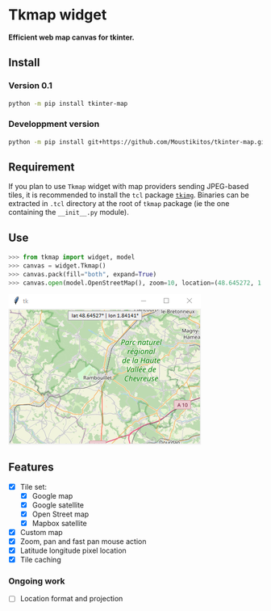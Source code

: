 # Tkmap widget

**Efficient web map canvas for tkinter.**

## Install

### Version 0.1

```bash
python -m pip install tkinter-map
```

### Developpment version

```bash
python -m pip install git+https://github.com/Moustikitos/tkinter-map.git@master
```

## Requirement

If you plan to use `Tkmap` widget with map providers sending JPEG-based tiles,
it is recommended to install the `tcl` package
[`tkimg`](https://sourceforge.net/projects/tkimg/). Binaries can be extracted
in `.tcl` directory at the root of `tkmap` package (ie the one containing the
`__init__.py` module).

## Use

```python
>>> from tkmap import widget, model
>>> canvas = widget.Tkmap()
>>> canvas.pack(fill="both", expand=True)
>>> canvas.open(model.OpenStreetMap(), zoom=10, location=(48.645272, 1.841411))
```

![Tkmap widget](./docs/img/widget.png)

## Features

- [x] Tile set:
  - [x] Google map
  - [x] Google satellite
  - [x] Open Street map
  - [x] Mapbox satellite
- [x] Custom map
- [x] Zoom, pan and fast pan mouse action
- [x] Latitude longitude pixel location
- [x] Tile caching

### Ongoing work

- [ ] Location format and projection
